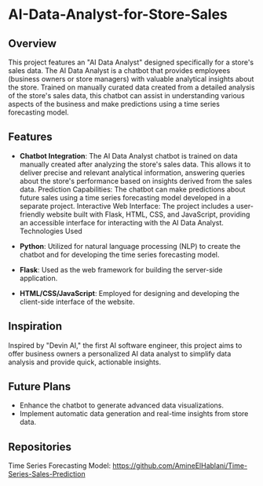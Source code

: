 # AI-Data-Analyst-for-Store-Sales

## Overview
This project features an "AI Data Analyst" designed specifically for a store's sales data. The AI Data Analyst is a chatbot that provides employees (business owners or store managers) with valuable analytical insights about the store. Trained on manually curated data created from a detailed analysis of the store's sales data, this chatbot can assist in understanding various aspects of the business and make predictions using a time series forecasting model.


## Features
- **Chatbot Integration**: The AI Data Analyst chatbot is trained on data manually created after analyzing the store's sales data. This allows it to deliver precise and relevant analytical information, answering queries about the store's performance based on insights derived from the sales data.
Prediction Capabilities: The chatbot can make predictions about future sales using a time series forecasting model developed in a separate project.
Interactive Web Interface: The project includes a user-friendly website built with Flask, HTML, CSS, and JavaScript, providing an accessible interface for interacting with the AI Data Analyst.
Technologies Used

- **Python**: Utilized for natural language processing (NLP) to create the chatbot and for developing the time series forecasting model.

- **Flask**: Used as the web framework for building the server-side application.

- **HTML/CSS/JavaScript**: Employed for designing and developing the client-side interface of the website.

## Inspiration
Inspired by "Devin AI," the first AI software engineer, this project aims to offer business owners a personalized AI data analyst to simplify data analysis and provide quick, actionable insights.

## Future Plans
- Enhance the chatbot to generate advanced data visualizations.
- Implement automatic data generation and real-time insights from store data.
## Repositories
Time Series Forecasting Model: https://github.com/AmineElHablani/Time-Series-Sales-Prediction

